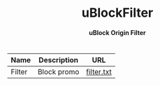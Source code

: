 <div align="center">
<h1>uBlockFilter</h1>
<h4>uBlock Origin Filter</h4>

#

| Name | Description | URL |
|------|-------------|-----|
| Filter | Block promo | <a href="filter.txt?raw=true">filter.txt</a> |

</div>
